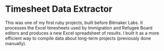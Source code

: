 Timesheet Data Extractor
========================

This was one of my first ruby projects, built before Bitmaker Labs.
It processes the Excel timesheets used by Immigration and Refugee Board editors and produces a new Excel spreadsheet
of results. I built it as a more efficient way to compile data about long-term projects (previously done manually).
